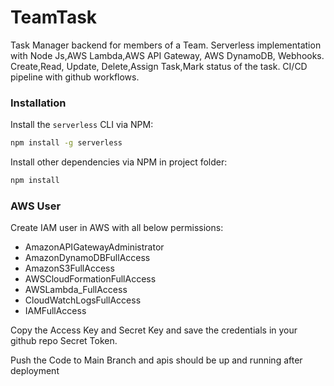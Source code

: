 # TeamTask
Task Manager backend for members of a Team.
Serverless implementation with Node Js,AWS Lambda,AWS API Gateway, AWS DynamoDB, Webhooks.
Create,Read, Update, Delete,Assign Task,Mark status of the task.
CI/CD pipeline with github workflows.


### Installation

Install the `serverless` CLI via NPM:

```bash
npm install -g serverless
```
Install other dependencies via NPM in project folder:

```bash
npm install
```

### AWS User

Create IAM user in AWS with all below permissions:
- AmazonAPIGatewayAdministrator	
- AmazonDynamoDBFullAccess	
- AmazonS3FullAccess	
- AWSCloudFormationFullAccess	
- AWSLambda_FullAccess	
- CloudWatchLogsFullAccess
- IAMFullAccess

Copy the Access Key and Secret Key and save the credentials in your github repo Secret Token.

Push the Code to Main Branch and apis should be up and running after deployment

